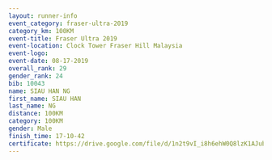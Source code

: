 ```yaml
---
layout: runner-info 
event_category: fraser-ultra-2019 
category_km: 100KM 
event-title: Fraser Ultra 2019 
event-location: Clock Tower Fraser Hill Malaysia 
event-logo: 
event-date: 08-17-2019 
overall_rank: 29
gender_rank: 24
bib: 10043
name: SIAU HAN NG
first_name: SIAU HAN
last_name: NG
distance: 100KM
category: 100KM
gender: Male
finish_time: 17-10-42
certificate: https://drive.google.com/file/d/1n2t9vI_i8h6ehW0Q8lzK1AJub12N5SqR/view?usp=sharing
---
```

